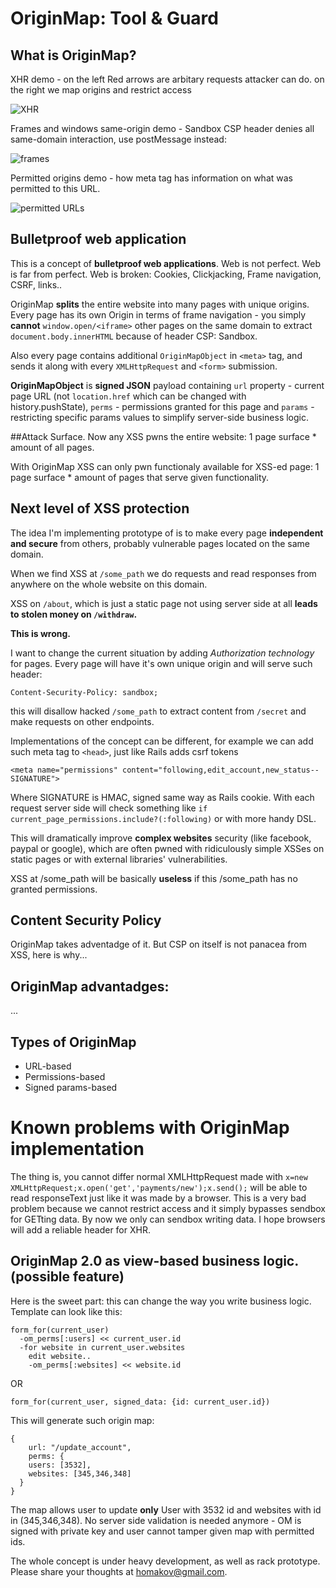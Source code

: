 # OriginMap: Tool & Guard
## What is OriginMap?

XHR demo - on the left Red arrows are arbitary requests attacker can do. on the right we map origins and restrict access

![XHR](http://f.cl.ly/items/0y3n0a3C261X2Y3X1V2q/demo%20\(1\).png)

Frames and windows same-origin demo - Sandbox CSP header denies all same-domain interaction, use postMessage instead:

![frames](http://f.cl.ly/items/3i152w2l243d2W1r0K3P/sameorig.png)

Permitted origins demo - how meta tag has information on what was permitted to this URL.

![permitted URLs](http://f.cl.ly/items/2s2B060O1d0N1D3b0U1B/somthn%20\(1\).png)

## Bulletproof web application
This is a concept of **bulletproof web applications**. Web is not perfect. Web is far from perfect. Web is broken: Cookies, Clickjacking, Frame navigation, CSRF,  links..

OriginMap **splits** the entire website into many pages with unique origins. Every page has its own Origin in terms of frame navigation - you simply **cannot** `window.open/<iframe>` other pages on the same domain to extract `document.body.innerHTML` because of header CSP: Sandbox.

Also every page contains additional `OriginMapObject` in `<meta>` tag, and sends it along with every `XMLHttpRequest` and `<form>` submission. 

**OriginMapObject** is **signed JSON** payload containing `url` property - current page URL (not `location.href` which can be changed with history.pushState), `perms` - permissions granted for this page and `params` - restricting specific params values to simplify server-side business logic.

##Attack Surface.
Now any XSS pwns the entire website:
1 page surface * amount of all pages.

With OriginMap XSS can only pwn functionaly available for XSS-ed page: 
1 page surface * amount of pages that serve given functionality.

## Next level of XSS protection
The idea I'm implementing prototype of is to make every page **independent and secure** from others, probably vulnerable pages located on the same domain. 

When we find XSS at `/some_path` we do requests and read responses from anywhere on the whole website on this domain. 

XSS on `/about`, which is just a static page not using server side at all **leads to stolen money on `/withdraw`.**

**This is wrong.**

I want to change the current situation by adding *Authorization technology* for pages. Every page will have it's own unique origin and will serve such header:
```
Content-Security-Policy: sandbox;
```
this will disallow hacked `/some_path` to extract content from `/secret` and make requests on other endpoints.

Implementations of the concept can be different, for example we can add such meta tag to `<head>`, just like Rails adds csrf tokens
```
<meta name="permissions" content="following,edit_account,new_status--SIGNATURE">
```
Where SIGNATURE is HMAC, signed same way as Rails cookie.
With each request server side will check something like `if current_page_permissions.include?(:following)` or with more handy DSL.

This will dramatically improve **complex websites** security (like facebook, paypal or google), which are often pwned with ridiculously simple XSSes on static pages or with external libraries' vulnerabilities. 

XSS at /some_path will be basically **useless** if this /some_path has no granted permissions.

## Content Security Policy
OriginMap takes adventadge of it. But CSP on itself is not panacea from XSS, here is why...

## OriginMap advantadges:
...

## Types of OriginMap

* URL-based
* Permissions-based
* Signed params-based


# Known problems with OriginMap implementation
The thing is, you cannot differ normal XMLHttpRequest made with 
`x=new XMLHttpRequest;x.open('get','payments/new');x.send();`
will be able to read responseText just like it was made by a browser. This is a very bad problem because we cannot restrict access and it simply bypasses sendbox for GETting data.
By now we only can sendbox writing data.
I hope browsers will add a reliable header for XHR.

## OriginMap 2.0 as view-based business logic. (possible feature)
Here is the sweet part: this can change the way you write business logic. Template can look like this:
```
form_for(current_user)
  -om_perms[:users] << current_user.id
  -for website in current_user.websites 
    edit website..
    -om_perms[:websites] << website.id
```

OR 
```
form_for(current_user, signed_data: {id: current_user.id})
```

This will generate such origin map:
```
{
	url: "/update_account",
	perms: {
    users: [3532],
    websites: [345,346,348] 
  }
}
```
The map allows user to update **only** User with 3532 id and websites with id in (345,346,348). No server side validation is needed anymore - OM is signed with private key and user cannot tamper given map with permitted ids.

The whole concept is under heavy development, as well as rack prototype. Please share your thoughts at homakov@gmail.com. 



